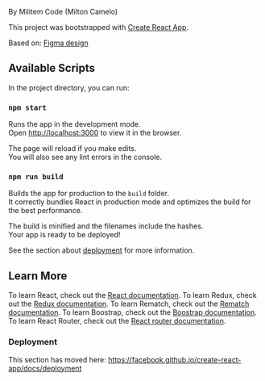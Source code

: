 By Militem Code (Milton Camelo)

This project was bootstrapped with [Create React App](https://github.com/facebook/create-react-app).

Based on:
[Figma design](https://www.figma.com/file/au1mAnavAczV1MmZegBvti/Challenge?node-id=0%3A1)


## Available Scripts

In the project directory, you can run:

### `npm start`

Runs the app in the development mode.<br />
Open [http://localhost:3000](http://localhost:3000) to view it in the browser.

The page will reload if you make edits.<br />
You will also see any lint errors in the console.

### `npm run build`

Builds the app for production to the `build` folder.<br />
It correctly bundles React in production mode and optimizes the build for the best performance.

The build is minified and the filenames include the hashes.<br />
Your app is ready to be deployed!

See the section about [deployment](https://facebook.github.io/create-react-app/docs/deployment) for more information.

## Learn More

To learn React, check out the [React documentation](https://reactjs.org/).
To learn Redux, check out the [Redux documentation](https://redux.js.org/).
To learn Rematch, check out the [Rematch documentation](https://rematch.netlify.app/#/).
To learn Boostrap, check out the [Boostrap documentation](https://getbootstrap.com/).
To learn React Router, check out the [React router documentation](https://reactrouter.com/).

### Deployment

This section has moved here: https://facebook.github.io/create-react-app/docs/deployment
